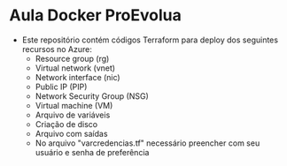 # Aula Docker ProEvolua
 - Este repositório contém códigos Terraform para deploy dos seguintes recursos no Azure:
    - Resource group (rg)
    - Virtual network (vnet)
    - Network interface (nic)
    - Public IP (PIP)
    - Network Security Group (NSG)
    - Virtual machine (VM)
    - Arquivo de variáveis
    - Criação de disco
    - Arquivo com saídas
    - No arquivo "varcredencias.tf" necessário preencher com seu usuário e senha de preferência
